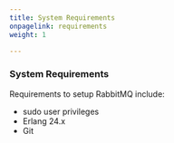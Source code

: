 ```yaml
---
title: System Requirements
onpagelink: requirements
weight: 1

---
```


### **System Requirements**

Requirements to setup RabbitMQ include:

*   sudo user privileges
*   Erlang 24.x
*   Git
